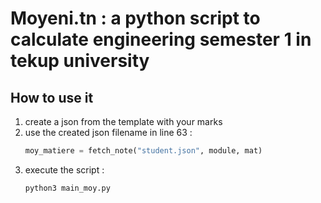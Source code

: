 # Moyeni.tn : a python script to calculate engineering semester 1 in tekup university
 
## How to use it

1. create a json from the template with your marks
2. use the created json filename in line 63 :
    ```python
    moy_matiere = fetch_note("student.json", module, mat)
    ```
3. execute the script :
   ```bash
   python3 main_moy.py
   ```